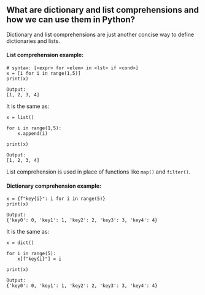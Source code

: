 ## What are dictionary and list comprehensions and how we can use them in Python?

Dictionary and list comprehensions are just another concise way to define dictionaries and lists. 

#### List comprehension example:
```
# syntax: [<expr> for <elem> in <lst> if <cond>]
x = [i for i in range(1,5)]
print(x)

Output:
[1, 2, 3, 4]
````
It is the same as:
```
x = list()

for i in range(1,5):
    x.append(i)

print(x)

Output:
[1, 2, 3, 4]
```

List comprehension is used in place of functions like `map()` and `filter()`.

#### Dictionary comprehension example:
```
x = {f"key{i}": i for i in range(5)}
print(x)

Output:
{'key0': 0, 'key1': 1, 'key2': 2, 'key3': 3, 'key4': 4}
```
It is the same as:
```
x = dict()

for i in range(5):
    x[f"key{i}"] = i

print(x)

Output:
{'key0': 0, 'key1': 1, 'key2': 2, 'key3': 3, 'key4': 4}
```
